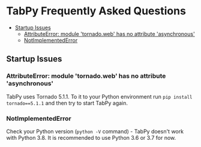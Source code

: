# TabPy Frequently Asked Questions

<!-- markdownlint-disable MD004 -->

<!-- toc -->

- [Startup Issues](#startup-issues)
  * [AttributeError: module 'tornado.web' has no attribute 'asynchronous'](#attributeerror-module-tornadoweb-has-no-attribute-asynchronous)
  * [NotImplementedError](#notimplementederror)

<!-- tocstop -->

<!-- markdownlint-enable MD004 -->

## Startup Issues

### AttributeError: module 'tornado.web' has no attribute 'asynchronous'

TabPy uses Tornado 5.1.1. To it to your Python environment run
`pip install tornado==5.1.1` and then try to start TabPy again.


### NotImplementedError

Check your Python version (`python -V` command) - TabPy doesn't work with
Python 3.8. It is recommended to use Python 3.6 or 3.7 for now.
